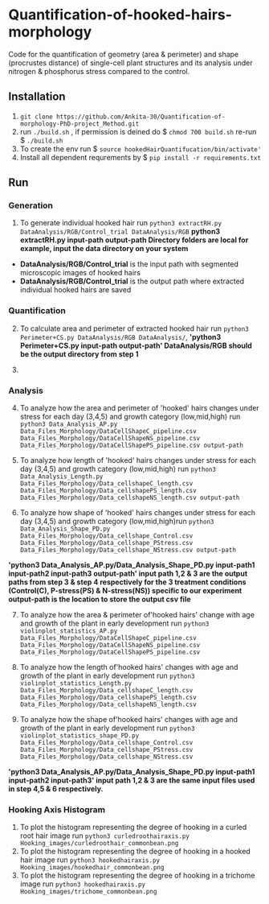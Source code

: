 # Quantification-of-hooked-hairs-morphology

Code for the quantification of geometry (area & perimeter) and shape (procrustes distance) of single-cell plant structures and its analysis under nitrogen 
& phosphorus stress compared to the control.

## Installation

1. `git clone https://github.com/Ankita-30/Quantification-of-morphology-PhD-project_Method.git`
2. run `./build.sh` , 
   if permission is deined do $ `chmod 700 build.sh` 
   re-run $ `./build.sh`
3. To create the env run $ `source hookedHairQuantifucation/bin/activate'`
4. Install all dependent requrements by $ `pip install -r requirements.txt`

## Run

### Generation
1. To generate individual hooked hair run `python3 extractRH.py DataAnalysis/RGB/Control_trial DataAnalysis/RGB` **python3 extractRH.py input-path output-path Directory folders are local for example, input the data directory on your system**
 - **DataAnalysis/RGB/Control_trial**  is the input path with segmented microscopic images of hooked hairs
 - **DataAnalysis/RGB/Control_trial**  is the output path where extracted individual hooked hairs are saved
 
### Quantification
2. To calculate area and perimeter of extracted hooked hair run `python3 Perimeter+CS.py DataAnalysis/RGB DataAnalysis/`, **'python3 Perimeter+CS.py input-path output-path' DataAnalysis/RGB should be the output directory from step 1**

3.

### Analysis
4. To analyze how the area and perimeter of 'hooked' hairs changes under stress for each day (3,4,5) and growth category (low,mid,high) run `python3 Data_Analysis_AP.py Data_Files_Morphology/DataCellShapeC_pipeline.csv Data_Files_Morphology/DataCellShapeNS_pipeline.csv Data_Files_Morphology/DataCellShapePS_pipeline.csv output-path` 

5. To analyze how length of 'hooked' hairs changes under stress for each day (3,4,5) and growth category (low,mid,high) run `python3 Data_Analysis_Length.py Data_Files_Morphology/Data_cellshapeC_length.csv Data_Files_Morphology/Data_cellshapePS_length.csv Data_Files_Morphology/Data_cellshapeNS_length.csv output-path`

6. To analyze how shape of 'hooked' hairs changes under stress for each day (3,4,5) and growth category (low,mid,high)run `python3 Data_Analysis_Shape_PD.py Data_Files_Morphology/Data_cellshape_Control.csv Data_Files_Morphology/Data_cellshape_PStress.csv Data_Files_Morphology/Data_cellshape_NStress.csv output-path`

**'python3 Data_Analysis_AP.py/Data_Analysis_Shape_PD.py input-path1 input-path2 input-path3 output-path' input path 1,2 & 3 are the output paths from step 3 & step 4 respectively for the 3 treatment conditions (Control(C), P-stress(PS) & N-stress(NS)) specific to our experiment output-path is the location to store the output csv file**

7. To analyze how the area & perimeter of'hooked hairs' change with age and growth of the plant in early development run `python3 violinplot_statistics_AP.py Data_Files_Morphology/DataCellShapeC_pipeline.csv Data_Files_Morphology/DataCellShapeNS_pipeline.csv Data_Files_Morphology/DataCellShapePS_pipeline.csv`

8. To analyze how the length of'hooked hairs' changes with age and growth of the plant in early development run `python3 violinplot_statistics_Length.py Data_Files_Morphology/Data_cellshapeC_length.csv Data_Files_Morphology/Data_cellshapePS_length.csv Data_Files_Morphology/Data_cellshapeNS_length.csv`

9. To analyze how the shape of'hooked hairs' changes with age and growth of the plant in early development run `python3 violinplot_statistics_shape_PD.py Data_Files_Morphology/Data_cellshape_Control.csv Data_Files_Morphology/Data_cellshape_PStress.csv Data_Files_Morphology/Data_cellshape_NStress.csv`

**'python3 Data_Analysis_AP.py/Data_Analysis_Shape_PD.py input-path1 input-path2 input-path3' input path 1,2 & 3 are the same input files used in step 4,5 & 6 respectively.**

### Hooking Axis Histogram 
1. To plot the histogram representing the degree of hooking in a curled root hair image run `python3 curledroothairaxis.py Hooking_images/curledroothair_commonbean.png`
2. To plot the histogram representing the degree of hooking in a hooked hair image run `python3 hookedhairaxis.py Hooking_images/hookedhair_commonbean.png`
2. To plot the histogram representing the degree of hooking in a trichome image run `python3 hookedhairaxis.py Hooking_images/trichome_commonbean.png`



